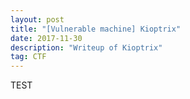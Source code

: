 ```yaml
---
layout: post
title: "[Vulnerable machine] Kioptrix"
date: 2017-11-30 
description: "Writeup of Kioptrix"
tag: CTF
---   
```


TEST
